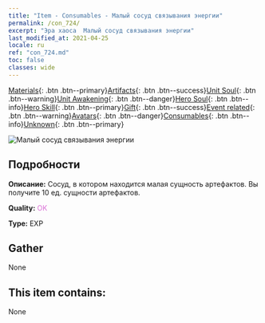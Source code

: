 ```yaml
---
title: "Item - Consumables - Малый сосуд связывания энергии"
permalink: /con_724/
excerpt: "Эра хаоса  Малый сосуд связывания энергии"
last_modified_at: 2021-04-25
locale: ru
ref: "con_724.md"
toc: false
classes: wide
---
```

 [Materials](/ItemsRU/){: .btn .btn--primary}[Artifacts](/ItemsRU/Artifacts/){: .btn .btn--success}[Unit Soul](/ItemsRU/UnitSoul/){: .btn .btn--warning}[Unit Awakening](/ItemsRU/UnitAwakening/){: .btn .btn--danger}[Hero Soul](/ItemsRU/HeroSoul/){: .btn .btn--info}[Hero Skill](/ItemsRU/HeroSkill/){: .btn .btn--primary}[Gift](/ItemsRU/Gift/){: .btn .btn--success}[Event related](/ItemsRU/Events/){: .btn .btn--warning}[Avatars](/ItemsRU/Avatars/){: .btn .btn--danger}[Consumables](/ItemsRU/Consumables/){: .btn .btn--info}[Unknown](/ItemsRU/Unknown/){: .btn .btn--primary}

 ![Малый сосуд связывания энергии](/images/t/i_520.png)

## Подробности
 **Описание:** Сосуд, в котором находится малая сущность артефактов. Вы получите 10 ед. сущности артефактов.

 **Quality:** <span style="color: #DA70D6">OK</span>

 **Type:** EXP

## Gather

  None

## This item contains:

  None

